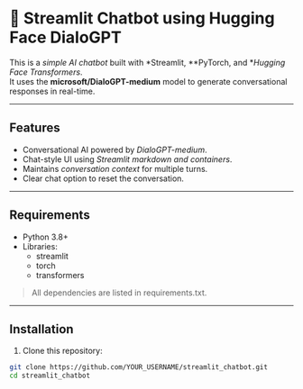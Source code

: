 # 🤖 Streamlit Chatbot using Hugging Face DialoGPT

This is a *simple AI chatbot* built with *Streamlit, **PyTorch, and **Hugging Face Transformers*.  
It uses the **microsoft/DialoGPT-medium** model to generate conversational responses in real-time.

---

## Features
- Conversational AI powered by *DialoGPT-medium*.
- Chat-style UI using *Streamlit markdown and containers*.
- Maintains *conversation context* for multiple turns.
- Clear chat option to reset the conversation.

---

## Requirements

- Python 3.8+
- Libraries:
  - streamlit
  - torch
  - transformers

> All dependencies are listed in requirements.txt.

---

## Installation

1. Clone this repository:
```bash
git clone https://github.com/YOUR_USERNAME/streamlit_chatbot.git
cd streamlit_chatbot